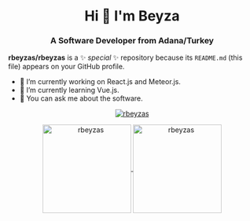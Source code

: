 <h1 align="center">Hi 👋 I'm Beyza</h1>
<h3 align="center">A Software Developer from Adana/Turkey</h3>


**rbeyzas/rbeyzas** is a ✨ _special_ ✨ repository because its `README.md` (this file) appears on your GitHub profile.



- 🔭 I’m currently working on React.js and Meteor.js.
- 🌱 I’m currently learning Vue.js.
- 💬 You can ask me about the software.

<p align="center"> <a href="https://github.com/ryo-ma/github-profile-trophy"><img src="https://github-profile-trophy.vercel.app/?username=rbeyzas" alt="rbeyzas" /></a> </p>

<p align="center">
	<a href="https://github.com/rbeyzas">
		  <img height="180em" align="center" src="https://github-readme-stats.vercel.app/api?username=rbeyzas&show_icons=true&locale=en&theme=dark&include_all_commits=true&count_private=true" alt="rbeyzas"/>
		  <img height="180em" align="center" src="https://github-readme-stats.vercel.app/api/top-langs?username=rbeyzas&show_icons=true&locale=en&layout=compact&langs_count=8&theme=dark" alt="rbeyzas"/>
	</a>
</p>
